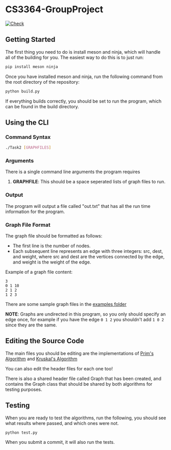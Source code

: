# CS3364-GroupProject

[![Check](https://github.com/jaxcksn/CS3364-GroupProject/actions/workflows/meson-build.yml/badge.svg)](https://github.com/jaxcksn/CS3364-GroupProject/actions/workflows/meson-build.yml)

## Getting Started

The first thing you need to do is install meson and ninja, which will handle all of the building for you. The easiest way to do this is to just run:

```bash
pip install meson ninja
```

Once you have installed meson and ninja, run the following command from the root directory of the repository:

```bash
python build.py
```

If everything builds correctly, you should be set to run the program, which can be found in the build directory.

## Using the CLI

### Command Syntax

```bash
./Task2 [GRAPHFILES]
```

### Arguments

There is a single command line arguments the program requires

1. **GRAPHFILE**: This should be a space seperated lists of graph files to run.

### Output

The program will output a file called "out.txt" that has all the run time information for the program.

### Graph File Format

The graph file should be formatted as follows:

- The first line is the number of nodes.
- Each subsequent line represents an edge with three integers: src, dest, and weight, where src and dest are the vertices connected by the edge, and weight is the weight of the edge.

Example of a graph file content:

```
3
0 1 10
2 1 2
1 2 3
```

There are some sample graph files in the [examples folder](/examples/)

**NOTE**: Graphs are undirected in this program, so you only should specify an edge once, for example if you have the edge `0 1 2` you shouldn't add `1 0 2` since they are the same.

## Editing the Source Code

The main files you should be editing are the implementations of [Prim's Algorithm](src/prim.cpp) and [Kruskal's Algorithm](src/kruskal.cpp)

You can also edit the header files for each one too!

There is also a shared header file called Graph that has been created, and contains the Graph class that should be shared by both algorithms for testing purposes.

## Testing

When you are ready to test the algorithms, run the following, you should see what results where passed, and which ones were not.

```bash
python test.py
```

When you submit a commit, it will also run the tests.
